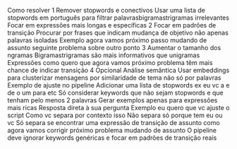  Como resolver
 1 Remover stopwords e conectivos
 Usar uma lista de stopwords em português para filtrar palavrasbigramastrigramas irrelevantes
 Focar em expressões mais longas e específicas
 2 Focar em padrões de transição
 Procurar por frases que indicam mudança de objetivo não apenas palavras isoladas
 Exemplo agora vamos próximo passo mudando de assunto seguinte problema sobre outro ponto
 3 Aumentar o tamanho dos ngramas
 Bigramastrigramas são mais informativos que unigramas
 Expressões como quero que agora vamos próximo problema têm mais chance de indicar transição
 4 Opcional Análise semântica
 Usar embeddings para clusterizar mensagens por similaridade de tema não só por palavras
 Exemplo de ajuste no pipeline
 Adicionar uma lista de stopwords ex eu vc a e de o um para etc
 Só considerar keywords que não sejam stopwords e que tenham pelo menos 2 palavras
 Gerar exemplos apenas para expressões mais ricas
 Resposta direta à sua pergunta
 Exemplo eu quero que vc ajuste o script
 Como vc separa por contexto isso
 Não separa só porque tem eu ou vc
 Só separa se encontrar uma expressão de transição de assunto como agora vamos corrigir próximo problema mudando de assunto
 O pipeline deve ignorar keywords genéricas e focar em padrões de transição reais